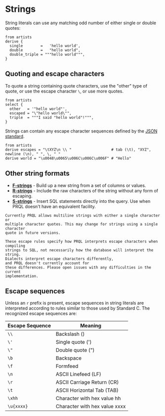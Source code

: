 # Strings

String literals can use any matching odd number of either single or double
quotes:

```prql
from artists
derive {
  single        =   'hello world',
  double        =   "hello world",
  double_triple = """hello world""",
}
```

## Quoting and escape characters

To quote a string containing quote characters, use the "other" type of quote, or
use the escape character `\`, or use more quotes.

```prql
from artists
select {
  other   = '"hello world"',
  escaped = "\"hello world\"",
  triple  = """I said "hello world"!""",
}
```

Strings can contain any escape character sequences defined by the
[JSON standard](https://www.ecma-international.org/publications-and-standards/standards/ecma-404/).

```prql
from artists
derive escapes = "\tXYZ\n \\ "                  # tab (\t), "XYZ", newline (\n), " ", \, " "
derive world = "\u0048\u0065\u006C\u006C\u006F" # "Hello"
```

## Other string formats

- [**F-strings**](./f-strings.md) - Build up a new string from a set of columns
  or values.
- [**R-strings**](./r-strings.md) - Include the raw characters of the string
  without any form of escaping.
- [**S-strings**](./s-strings.md) - Insert SQL statements directly into the
  query. Use when PRQL doesn't have an equivalent facility.

```admonish warning
Currently PRQL allows multiline strings with either a single character or
multiple character quotes. This may change for strings using a single character
quote in future versions.
```

```admonish note
These escape rules specify how PRQL interprets escape characters when compiling
strings to SQL, not necessarily how the database will interpret the string.
Dialects interpret escape characters differently,
and PRQL doesn't currently account for
these differences. Please open issues with any difficulties in the current
implementation.
```

## Escape sequences

Unless an `r` prefix is present, escape sequences in string literals are
interpreted according to rules similar to those used by Standard C. The
recognized escape sequences are:

| Escape Sequence | Meaning                       |
| --------------- | ----------------------------- |
| `\\`            | Backslash (\)                 |
| `\'`            | Single quote (')              |
| `\"`            | Double quote (")              |
| `\b`            | Backspace                     |
| `\f`            | Formfeed                      |
| `\n`            | ASCII Linefeed (LF)           |
| `\r`            | ASCII Carriage Return (CR)    |
| `\t`            | ASCII Horizontal Tab (TAB)    |
| `\xhh`          | Character with hex value hh   |
| `\u{xxxx}`      | Character with hex value xxxx |
